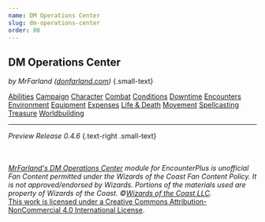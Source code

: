 ```yaml
---
name: DM Operations Center
slug: dm-operations-center
order: 00
---
```

## DM Operations Center
*by MrFarland (<a href="https://donfarland.com">donfarland.com</a>)* {.small-text}

<div class="menu-container">
    <a href="abilities-menu">Abilities</a>
    <a href="campaign-menu">Campaign</a>
    <a href="character-menu">Character</a>
    <a href="combat-menu">Combat</a>
    <a href="conditions-menu">Conditions</a>
    <a href="downtime-menu">Downtime</a>
    <a href="encounters-menu">Encounters</a>
    <a href="environment-menu">Environment</a>
    <a href="equipment-menu">Equipment</a>
    <a href="expenses-menu">Expenses</a>
    <a href="life-and-death-menu">Life & Death</a>
    <a href="movement-menu">Movement</a>
    <a href="spellcasting-menu">Spellcasting</a>
    <a href="treasure-menu">Treasure</a>
    <a href="worldbuilding-menu">Worldbuilding</a>
</div>
<hr/>

*Preview Release 0.4.6* {.text-right .small-text}


<div class="footer">
    <div class="fan-content-policy">
        <br/>
        <br/>
        <em><a href="https://github.com/MrFarland/DM-Operations-Center">MrFarland's DM Operations Center</a> module for EncounterPlus is unofficial Fan Content permitted under the Wizards of the Coast Fan Content Policy. It is not approved/endorsed by Wizards. Portions of the materials used are property of Wizards of the Coast. ©<a href="https://company.wizards.com/en">Wizards of the Coast LLC</a>.</em>
    </div>
    <div class="license">
        <a rel="license" href="http://creativecommons.org/licenses/by-nc/4.0/">This work is licensed under a <a rel="license" href="http://creativecommons.org/licenses/by-nc/4.0/">Creative Commons Attribution-NonCommercial 4.0 International License</a>.
    </div>
</div>